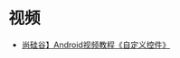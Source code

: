 



# 视频

* [尚硅谷】Android视频教程《自定义控件》](https://www.bilibili.com/video/av22712067?from=search&seid=1126437440805482739)
